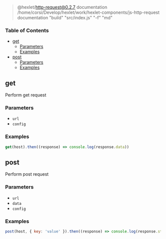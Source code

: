 
> @hexlet/http-request@0.2.7 documentation /home/corsi/Develop/hexlet/work/hexlet-components/js-http-request
> documentation "build" "src/index.js" "-f" "md"

<!-- Generated by documentation.js. Update this documentation by updating the source code. -->

### Table of Contents

-   [get][1]
    -   [Parameters][2]
    -   [Examples][3]
-   [post][4]
    -   [Parameters][5]
    -   [Examples][6]

## get

Perform get request

### Parameters

-   `url`  
-   `config`  

### Examples

```javascript
get(host).then((response) => console.log(response.data))
```

## post

Perform post request

### Parameters

-   `url`  
-   `data`  
-   `config`  

### Examples

```javascript
post(host, { key: 'value' }).then((response) => console.log(response.status))
```

[1]: #get

[2]: #parameters

[3]: #examples

[4]: #post

[5]: #parameters-1

[6]: #examples-1
